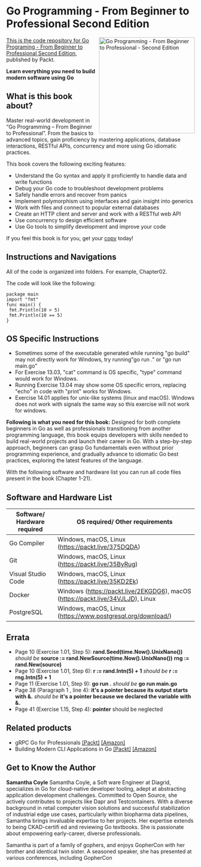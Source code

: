 # Go Programming - From Beginner to Professional Second Edition

<a href="https://www.packtpub.com/product/go-programming-from-beginner-to-professional-second-edition/9781803243054"> <img src="https://content.packt.com/B18621/cover_image_small.jpg" alt="Go Programming - From Beginner to Professional - Second Edition" itemprop="url" height="256px" align="right">

This is the code repository for [Go Programing - From Beginner to Professional Second Edition](https://www.packtpub.com/product/go-programming-from-beginner-to-professional-second-edition/9781803243054), published by Packt.

**Learn everything you need to build modern software using Go**

## What is this book about?
Master real-world development in “Go Programming – From Beginner to Professional”. From the basics to advanced topics, gain proficiency by mastering applications, database interactions, RESTful APIs, concurrency and more using Go idiomatic practices.
 
This book covers the following exciting features:
* Understand the Go syntax and apply it proficiently to handle data and write functions
* Debug your Go code to troubleshoot development problems
* Safely handle errors and recover from panics
* Implement polymorphism using interfaces and gain insight into generics
* Work with files and connect to popular external databases
* Create an HTTP client and server and work with a RESTful web API
* Use concurrency to design efficient software
* Use Go tools to simplify development and improve your code

If you feel this book is for you, get your [copy](https://a.co/d/b0BTbEk) today!

## Instructions and Navigations

All of the code is organized into folders. For example, Chapter02.

The code will look like the following:

```
package main
import "fmt"
func main() {
 fmt.Println(10 > 5)
 fmt.Println(10 == 5)
}
```

## OS Specific Instructions
* Sometimes some of the executable generated while running "go build" may not directly work for Windows, try running"go run ." or "go run main.go" 
* For Exercise 13.03, "cat" command is OS specific, "type" command would work for Windows.
* Running Exercise 13.04 may show some OS specific errors, replacing "echo" in code with "print" works for Windows.
* Exercise 14.01 applies for unix-like systems (linux and macOS). Windows does not work with signals the same way so this exercise will not work for windows. 

**Following is what you need for this book:**
Designed for both complete beginners in Go as well as professionals transitioning from another programming language, this book equips developers with skills needed to build real-world projects and launch their career in Go. With a step-by-step approach, beginners can grasp Go fundamentals even without prior programming experience, and gradually advance to idiomatic Go best practices, exploring the latest features of the language.

With the following software and hardware list you can run all code files present in the book (Chapter 1-21).

## Software and Hardware List
| Software/ Hardware required | OS required/ Other requirements |
| ------------------------------------ | ----------------------------------- |
| Go Compiler | Windows, macOS, Linux (https://packt.live/375DQDA) |
| Git | Windows, macOS, Linux (https://packt.live/35ByRug) |
| Visual Studio Code | Windows, macOS, Linux (https://packt.live/35KD2Ek) |
| Docker | Windows (https://packt.live/2EKGDG6), macOS (https://packt.live/34VJLJD), Linux |
| PostgreSQL | Windows, macOS, Linux (https://www.postgresql.org/download/) |

## Errata
* Page 10 (Exercise 1.01, Step 5): **rand.Seed(time.Now().UnixNano())** _should be_ **source := rand.NewSource(time.Now().UnixNano())**
                                                                                    **rng := rand.New(source)**
* Page 10 (Exercise 1.01, Step 6): **r := rand.Intn(5) + 1** _should be_ **r := rng.Intn(5) + 1**
* Page 11 (Exercise 1.01, Step 9): **go run .** _should be_ **go run main.go**
* Page 38 (Paragraph 1 , line 4): **it's a pointer because its output starts with &.** _should be_ **it's a pointer because we declared the variable with &.**
* Page 41 (Exercise 1.15, Step 4): **pointer** should be neglected

## Related products
* gRPC Go for Professionals [[Packt]](https://www.packtpub.com/product/grpc-go-for-professionals/9781837638840) [[Amazon]](https://a.co/d/e8CWmQd)
* Building Modern CLI Applications in Go [[Packt]](https://www.packtpub.com/product/building-modern-cli-applications-in-go/9781804611654) [[Amazon]](https://a.co/d/7RhPoLY)

## Get to Know the Author
**Samantha Coyle**
Samantha Coyle, a Soft ware Engineer at Diagrid, specializes in Go for cloud-native developer tooling, adept at abstracting application development challenges. Committed to Open Source, she actively contributes to projects like Dapr and Testcontainers. With a diverse background in retail computer vision solutions and successful stabilization of industrial edge use cases, particularly within biopharma data pipelines, Samantha brings invaluable expertise to her projects. Her expertise extends to being CKAD-certifi ed and reviewing Go textbooks. She is passionate about empowering early-career, diverse professionals.

Samantha is part of a family of gophers, and enjoys GopherCon with her brother and identical twin sister. A seasoned speaker, she has presented at various conferences, including GopherCon
